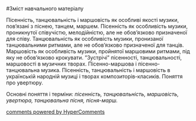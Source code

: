 <div id="hypercomments_widget" class="js-hypercomments-widget invisible"></div>


#Зміст навчального матеріалу

Пісенність, танцювальність і маршовість як особливі якості музики, пов’язані з піснею, танцем, маршем. Пісенність як особливість музики, проникнутої співучістю, мелодійністю, але не обов’язково призначеної для співу. Танцювальність як особливість музики, пронизаної танцювальними ритмами, але не обов’язково призначеної для танців. Маршовість як особливість музики, пройнятої маршовими ритмами, під яку не обов’язково крокувати. ”Зустрічі” пісенності, танцювальності, маршовості в музичних творах.  Пісенно-маршова і пісенно-танцювальна музика. Пісенність, танцювальність і маршовість в українській народній музиці і творах композиторів-класиків. Поняття про увертюру. 

Основні поняття і терміни: *пісенність, танцювальність, маршовість, увертюра,  танцювальна пісня, пісня-марш.*

<div class="js-hypercomments-container">
    <a href="http://hypercomments.com" class="hc-link" title="comments widget">comments powered by HyperComments</a>
</div>